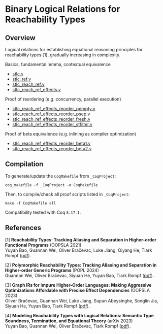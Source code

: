 # Binary Logical Relations for Reachability Types

## Overview

Logical relations for establishing equational reasoning principles for reachability types [1], gradually increasing in complexity. 

Basics, fundamental lemma, contextual equivalence

- [stlc.v](stlc.v)
- [stlc_ref.v](stlc_ref.v)
- [stlc_reach_ref.v](stlc_reach_ref.v)
- [stlc_reach_ref_effects.v](stlc_reach_ref_effects.v)

Proof of reordering (e.g. concurrency, parallel execution)

- [stlc_reach_ref_effects_reorder_pempty.v](stlc_reach_ref_effects_reorder_pempty.v)
- [stlc_reach_ref_effects_reorder_psep.v](stlc_reach_ref_effects_reorder_psep.v)
- [stlc_reach_ref_effects_reorder_fresh.v](stlc_reach_ref_effects_reorder_fresh.v)
- [stlc_reach_ref_effects_reorder_stfilter.v](stlc_reach_ref_effects_reorder_stfilter.v)

Proof of beta equivalence (e.g. inlining as compiler optimization)

- [stlc_reach_ref_effects_reorder_beta1.v](stlc_reach_ref_effects_reorder_beta1.v)
- [stlc_reach_ref_effects_reorder_beta2.v](stlc_reach_ref_effects_reorder_beta2.v)


## Compilation

To generate/update the `CoqMakefile` from `_CoqProject`:

`coq_makefile -f _CoqProject -o CoqMakefile`

Then, to compile/check all proof scripts listed in `_CoqProject`:

`make -f CoqMakefile all`

Compatibility tested with Coq `8.17.1`.

## References

[1] **Reachability Types: Tracking Aliasing and Separation in Higher-order Functional Programs** (OOPSLA 2021)</br>
Yuyan Bao, Guannan Wei, Oliver Bračevac, Luke Jiang, Qiyang He, Tiark Rompf
([pdf](https://www.cs.purdue.edu/homes/rompf/papers/bao-oopsla21.pdf)).

[2] **Polymorphic Reachability Types: Tracking Aliasing and Separation in Higher-order Generic Programs** (POPL 2024)</br>
Guannan Wei, Oliver Bračevac, Siyuan He, Yuyan Bao, Tiark Rompf
([pdf](https://www.cs.purdue.edu/homes/rompf/papers/wei-popl24.pdf)).

[3] **Graph IRs for Impure Higher-Order Languages: Making Aggressive Optimizations Affordable with Precise Effect Dependencies** (OOPSLA 2023)</br>
Oliver Bračevac, Guannan Wei, Luke Jiang, Supun Abeysinghe, Songlin Jia, Siyuan He, Yuyan Bao, Tiark Rompf
([pdf](https://www.cs.purdue.edu/homes/rompf/papers/bracevac-oopsla23.pdf)).

[4] **Modeling Reachability Types with Logical Relations: Semantic Type Soundness, Termination, and Equational Theory** (arXiv 2023)</br>
Yuyan Bao, Guannan Wei, Oliver Bračevac, Tiark Rompf
([pdf](https://arxiv.org/pdf/2309.05885.pdf)).

